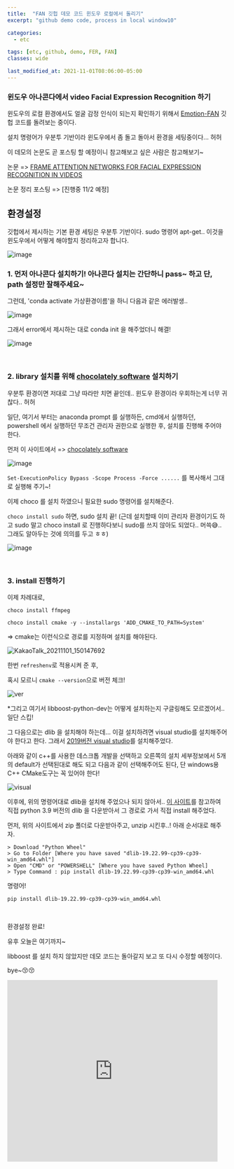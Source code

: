 ```yaml
---
title:  "FAN 깃헙 데모 코드 윈도우 로컬에서 돌리기"
excerpt: "github demo code, process in local window10"

categories:
  - etc

tags: [etc, github, demo, FER, FAN]
classes: wide

last_modified_at: 2021-11-01T08:06:00-05:00
---
```


### 윈도우 아나콘다에서 video Facial Expression Recognition 하기

윈도우의 로컬 환경에서도 얼굴 감정 인식이 되는지 확인하기 위해서 [Emotion-FAN](https://github.com/Open-Debin/Emotion-FAN) 깃헙 코드를 돌려보는 중이다.


설치 명령어가 우분투 기반이라 윈도우에서 좀 돌고 돌아서 환경을 세팅중이다... 허허


이 데모의 논문도 곧 포스팅 할 예정이니 참고해보고 싶은 사람은 참고해보기~

논문 => [FRAME ATTENTION NETWORKS FOR FACIAL EXPRESSION RECOGNITION IN VIDEOS](https://arxiv.org/pdf/1907.00193.pdf) 

논문 정리 포스팅 => [진행중 11/2 예정]



## 환경설정

깃헙에서 제시하는 기본 환경 세팅은 우분투 기반이다. sudo 명령어 apt-get.. 이것을 윈도우에서 어떻게 해야할지 정리하고자 합니다.

![image](https://user-images.githubusercontent.com/53431568/139628816-0ea70cfd-2825-4454-af61-040be90138c1.png)


### 1. 먼저 아나콘다 설치하기! 아나콘다 설치는 간단하니 pass~ 하고 단, path 설정만 잘해주세요~

그런데, 'conda activate 가상환경이름'을 하니 다음과 같은 에러발생.. 

![image](https://user-images.githubusercontent.com/53431568/139629331-7e6419f5-8bb4-4602-aa6c-31dfa0b0d632.png)


그래서 error에서 제시하는 대로 conda init 을 해주었더니 해결!

![image](https://user-images.githubusercontent.com/53431568/139629510-b98f5521-cdf9-4f0b-b6c6-f9b9249591b5.png)



<br>


### 2. library 설치를 위해 [chocolately software](https://chocolatey.org/) 설치하기 

우분투 환경이면 저대로 그냥 따라만 치면 끝인데.. 윈도우 환경이라 우회하는게 너무 귀찮다.. 허허

일단, 여기서 부터는 anaconda prompt 를 실행하든, cmd에서 실행하던, powershell 에서 실행하던 무조건 관리자 권한으로 실행한 후, 설치를 진행해 주어야 한다.


먼저 이 사이트에서 => [chocolately software](https://chocolatey.org/install) 


![image](https://user-images.githubusercontent.com/53431568/139629656-69d669a7-272e-4072-87ec-158f6b803d14.png)

`Set-ExecutionPolicy Bypass -Scope Process -Force ......` 를 복사해서 그대로 실행해 주기~!


이제 choco 를 설치 하였으니 필요한 sudo 명령어를 설치해준다.

`choco install sudo` 하면, sudo 설치 끝!  (근데 설치할때 이미 관리자 환경이기도 하고 sudo 말고 choco install 로 진행하다보니 sudo를 쓰지 않아도 되었다.. 머쓱😅.. 그래도 알아두는 것에 의의를 두고 ㅎㅎ)

![image](https://user-images.githubusercontent.com/53431568/139630002-513a9e36-9216-425b-89c3-c750d9c6b124.png)

<br>


### 3. install 진행하기 

이제 차례대로, 

`choco install ffmpeg`

`choco install cmake -y --installargs 'ADD_CMAKE_TO_PATH=System'`

=> cmake는 이런식으로 경로를 지정하며 설치를 해야된다.

![KakaoTalk_20211101_150147692](https://user-images.githubusercontent.com/53431568/139633719-c5f2ae7e-7896-4507-be98-49e6dd95effe.png)

한번 `refreshenv`로 적용시켜 준 후, 

혹시 모르니 `cmake --version`으로 버전 체크!

![ver](https://user-images.githubusercontent.com/53431568/139630308-755ed5b7-7e44-4415-9031-af71b52d77e9.png)


*그리고 여기서 libboost-python-dev는 어떻게 설치하는지 구글링해도 모르겠어서.. 일단 스킵!

그 다음으로는 dlib 을 설치해야 하는데... 이걸 설치하려면 visual studio를 설치해주어야 한다고 한다. 그래서 [2019버전 visual studio](https://visualstudio.microsoft.com/ko/vs/)를 설치해주었다.

아래와 같이 c++를 사용한 데스크톱 개발을 선택하고 오른쪽의 설치 세부정보에서 5개의 default가 선택된대로 해도 되고 다음과 같이 선택해주어도 된다, 단 windows용 C++ CMake도구는 꼭 있어야 한다!

![visual](https://user-images.githubusercontent.com/53431568/139632629-eaecb0e7-e325-4fb6-b473-1d0a9727717e.png)

이후에, 위의 명령어대로 dlib을 설치해 주었으나 되지 않아서.. [이 사이트](https://github.com/shashankx86/dlib_compiled)를 참고하여 직접 python 3.9 버전의 dlib 을 다운받아서 그 경로로 가서 직접 install 해주었다.

먼저, 위의 사이트에서 zip 폴더로 다운받아주고, unzip 시킨후..! 아래 순서대로 해주자. 

~~~
> Download "Python Wheel"
> Go to Folder [Where you have saved "dlib-19.22.99-cp39-cp39-win_amd64.whl"]
> Open "CMD" or "POWERSHELL" [Where you have saved Python Wheel] 
> Type Command : pip install dlib-19.22.99-cp39-cp39-win_amd64.whl
~~~

명령어!

`pip install dlib-19.22.99-cp39-cp39-win_amd64.whl`

<br>

환경설정 완료!

유후 오늘은 여기까지~

libboost 를 설치 하지 않았지만 데모 코드는 돌아갈지 보고 또 다시 수정할 예정이다.

bye~😚😚

<iframe src="https://giphy.com/embed/K2guRw3xP9BjPsv7QZ" width="480" height="415" frameBorder="0" class="giphy-embed" allowFullScreen></iframe>

